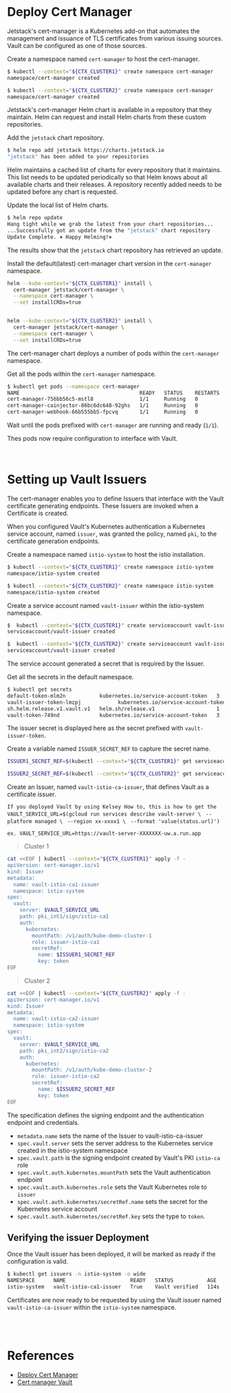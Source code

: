# Deploy Cert Manager

Jetstack's cert-manager is a Kubernetes add-on that automates the management and issuance of TLS certificates from various issuing sources. Vault can be configured as one of those sources. 


Create a namespace named `cert-manager` to host the cert-manager.

```bash
$ kubectl --context="${CTX_CLUSTER1}" create namespace cert-manager
namespace/cert-manager created

$ kubectl --context="${CTX_CLUSTER2}" create namespace cert-manager
namespace/cert-manager created
```

Jetstack's cert-manager Helm chart is available in a repository that they maintain. Helm can request and install Helm charts from these custom repositories.

Add the `jetstack` chart repository.

```bash
$ helm repo add jetstack https://charts.jetstack.io
"jetstack" has been added to your repositories
```

Helm maintains a cached list of charts for every repository that it maintains. This list needs to be updated periodically so that Helm knows about all available charts and their releases. A repository recently added needs to be updated before any chart is requested.

Update the local list of Helm charts.


```bash
$ helm repo update
Hang tight while we grab the latest from your chart repositories...
...Successfully got an update from the "jetstack" chart repository
Update Complete. ⎈ Happy Helming!⎈
```

The results show that the `jetstack` chart repository has retrieved an update.

Install the default(latest) cert-manager chart version in the `cert-manager` namespace.

```bash
helm --kube-context="${CTX_CLUSTER1}" install \
  cert-manager jetstack/cert-manager \
  --namespace cert-manager \
  --set installCRDs=true


helm --kube-context="${CTX_CLUSTER2}" install \
  cert-manager jetstack/cert-manager \
  --namespace cert-manager \
  --set installCRDs=true
```  

The cert-manager chart deploys a number of pods within the `cert-manager` namespace.

Get all the pods within the `cert-manager` namespace.

```bash
$ kubectl get pods --namespace cert-manager
NAME                                       READY   STATUS    RESTARTS   AGE
cert-manager-756bb56c5-mstl8               1/1     Running   0          21s
cert-manager-cainjector-86bc6dc648-92ghs   1/1     Running   0          21s
cert-manager-webhook-66b555bb5-fpcvq       1/1     Running   0          21s
```

Wait until the pods prefixed with `cert-manager` are running and ready (`1/1`).

Thes pods now require configuration to interface with Vault.

<br>  

# Setting up Vault Issuers

The cert-manager enables you to define Issuers that interface with the Vault certificate generating endpoints. These Issuers are invoked when a Certificate is created.

When you configured Vault's Kubernetes authentication a Kubernetes service account, named `issuer`, was granted the policy, named `pki`, to the certificate generation endpoints.

Create a namespace named `istio-system` to host the istio installation.

```bash
$ kubectl --context="${CTX_CLUSTER1}" create namespace istio-system
namespace/istio-system created

$ kubectl --context="${CTX_CLUSTER2}" create namespace istio-system
namespace/istio-system created
```

Create a service account named `vault-issuer` within the istio-system namespace.

```bash
$  kubectl --context="${CTX_CLUSTER1}" create serviceaccount vault-issuer -n istio-system
serviceaccount/vault-issuer created

$  kubectl --context="${CTX_CLUSTER2}" create serviceaccount vault-issuer -n istio-system
serviceaccount/vault-issuer created

```

The service account generated a secret that is required by the Issuer.

Get all the secrets in the default namespace.

```bash
$ kubectl get secrets
default-token-mlm2n           kubernetes.io/service-account-token   3      13d
vault-issuer-token-lmzpj            kubernetes.io/service-account-token   3      47s
sh.helm.release.v1.vault.v1   helm.sh/release.v1                    1      28m
vault-token-749nd             kubernetes.io/service-account-token   3      28m
```

The issuer secret is displayed here as the secret prefixed with `vault-issuer-token`.

Create a variable named `ISSUER_SECRET_REF` to capture the secret name.

```bash
ISSUER1_SECRET_REF=$(kubectl --context="${CTX_CLUSTER1}" get serviceaccount vault-issuer -n istio-system -o json | jq -r ".secrets[].name")

ISSUER2_SECRET_REF=$(kubectl --context="${CTX_CLUSTER2}" get serviceaccount vault-issuer -n istio-system -o json | jq -r ".secrets[].name")
```

Create an Issuer, named `vault-istio-ca-issuer`, that defines Vault as a certificate issuer.


`If you deployed Vault by using Kelsey How to, this is how to get the `
 `VAULT_SERVICE_URL=$(gcloud run services describe vault-server \`
 ` --platform managed \`
 ` --region xx-xxxx1 \`
 ` --format 'value(status.url)')`

 `ex. VAULT_SERVICE_URL=https://vault-server-XXXXXXX-uw.a.run.app`



> Cluster 1

```bash
cat <<EOF | kubectl --context="${CTX_CLUSTER1}" apply -f -
apiVersion: cert-manager.io/v1
kind: Issuer
metadata:
  name: vault-istio-ca1-issuer
  namespace: istio-system
spec:
  vault:
    server: $VAULT_SERVICE_URL
    path: pki_int1/sign/istio-ca1
    auth:
      kubernetes:
        mountPath: /v1/auth/kube-demo-cluster-1
        role: issuer-istio-ca1
        secretRef:
          name: $ISSUER1_SECRET_REF
          key: token
EOF
```

> Cluster 2

```bash
cat <<EOF | kubectl --context="${CTX_CLUSTER2}" apply -f -
apiVersion: cert-manager.io/v1
kind: Issuer
metadata:
  name: vault-istio-ca2-issuer
  namespace: istio-system
spec:
  vault:
    server: $VAULT_SERVICE_URL
    path: pki_int2/sign/istio-ca2
    auth:
      kubernetes:
        mountPath: /v1/auth/kube-demo-cluster-2
        role: issuer-istio-ca2
        secretRef:
          name: $ISSUER2_SECRET_REF
          key: token
EOF
```

The specification defines the signing endpoint and the authentication endpoint and credentials.

* `metadata.name` sets the name of the Issuer to vault-istio-ca-issuer
* `spec.vault.server` sets the server address to the Kubernetes service created in the istio-system namespace
* `spec.vault.path` is the signing endpoint created by Vault's PKI `istio-ca` role
* `spec.vault.auth.kubernetes.mountPath` sets the Vault authentication endpoint
* `spec.vault.auth.kubernetes.role` sets the Vault Kubernetes role to `issuer`
* `spec.vault.auth.kubernetes/secretRef.name` sets the secret for the Kubernetes service account
* `spec.vault.auth.kubernetes/secretRef.key` sets the type to `token`.


## Verifying the issuer Deployment

Once the Vault issuer has been deployed, it will be marked as ready if the configuration is valid. 

```bash
$ kubectl get issuers -n istio-system -o wide
NAMESPACE      NAME                     READY   STATUS           AGE
istio-system   vault-istio-ca1-issuer   True    Vault verified   114s
```

Certificates are now ready to be requested by using the Vault issuer named `vault-istio-ca-issuer` within the `istio-system` namespace.



<br> 
<br> 

# References

- [Deploy Cert Manager](https://learn.hashicorp.com/tutorials/vault/kubernetes-cert-manager#deploy-cert-manager)
- [Cert manager Vault](https://cert-manager.io/docs/configuration/vault/)
